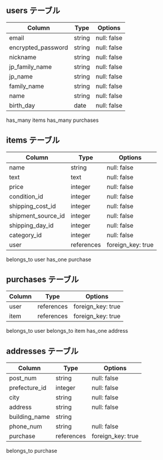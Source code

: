 ## users テーブル

| Column             | Type   | Options     |
| ------------------ | ------ | ----------- |
| email              | string | null: false |
| encrypted_password | string | null: false |
| nickname           | string | null: false |
| jp_family_name     | string | null: false |
| jp_name            | string | null: false |
| family_name        | string | null: false |
| name               | string | null: false |
| birth_day          | date   | null: false |

has_many items
has_many purchases

## items テーブル

| Column             | Type       | Options            |
| ------------------ | ---------- | ------------------ |
| name               | string     | null: false        |
| text               | text       | null: false        |
| price              | integer    | null: false        |
| condition_id       | integer    | null: false        |
| shipping_cost_id   | integer    | null: false        |
| shipment_source_id | integer    | null: false        |
| shipping_day_id    | integer    | null: false        |
| category_id        | integer    | null: false        |
| user               | references | foreign_key: true  |

belongs_to user
has_one purchase

## purchases テーブル

| Column      | Type       | Options           |
| ----------- | ---------- | ----------------- |
| user        | references | foreign_key: true |
| item        | references | foreign_key: true |

belongs_to user
belongs_to item
has_one address

## addresses テーブル

| Column        | Type       | Options           |
| ------------- | ---------- | ----------------- |
| post_num      | string     | null: false       |
| prefecture_id | integer    | null: false       |
| city          | string     | null: false       |
| address       | string     | null: false       |
| building_name | string     |                   |
| phone_num     | string     | null: false       |
| purchase      | references | foreign_key: true |

belongs_to purchase